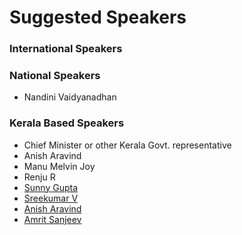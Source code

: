 # Suggested Speakers

### International Speakers

### National Speakers

- Nandini Vaidyanadhan

### Kerala Based Speakers

- Chief Minister or other Kerala Govt. representative
- Anish Aravind
- Manu Melvin Joy
- Renju R
- [Sunny Gupta](https://twitter.com/sunnykgupta)
- [Sreekumar V](https://www.linkedin.com/in/sreekumarv)
- [Anish Aravind](https://www.linkedin.com/in/anisharavind/)
- [Amrit Sanjeev](https://twitter.com/amsanjeev)
